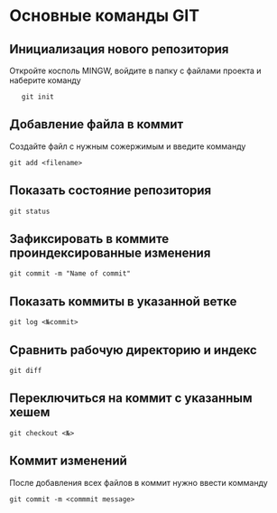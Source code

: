 # Основные команды GIT

## Инициализация нового репозитория

Откройте косполь MINGW, войдите в папку с файлами проекта и наберите команду
```
   git init
```
## Добавление файла в коммит

Создайте файл с нужным сожержимым и введите комманду
```
git add <filename>
```
## Показать состояние репозитория
```
git status
```
## Зафиксировать в коммите проиндексированные изменения
```
git commit -m "Name of commit"
```
## Показать коммиты в указанной ветке
```
git log <№commit>
```
## Cравнить рабочую директорию и индекс 
```
git diff
```
## Переключиться на коммит с указанным хешем
```
git checkout <№>
```
## Коммит изменений
После добавления всех файлов в коммит нужно ввести комманду
```
git commit -m <commmit message>
```